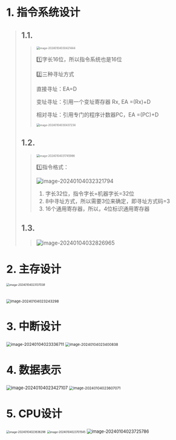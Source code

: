 # 1. 指令系统设计

> ## 1.1. 
>
> > <img src="https://raw.githubusercontent.com/DANNHIROAKI/New-Picture-Bed/main/img/image-20240104030421444.png" alt="image-20240104030421444" style="zoom:50%;" /> 
> >
> > :one:字长16位，所以指令系统也是16位
> >
> > :two:三种寻址方式
> >
> > 直接寻址：EA=D
> >
> > 变址寻址：引用一个变址寄存器 Rx, EA =(Rx)+D
> >
> > 相对寻址：引用专门的程序计数器PC，EA =(PC)+D
> >
> > <img src="https://raw.githubusercontent.com/DANNHIROAKI/New-Picture-Bed/main/img/image-20240104030437234.png" alt="image-20240104030437234" style="zoom:50%;" /> 
>
> ## 1.2.  
>
> > <img src="https://raw.githubusercontent.com/DANNHIROAKI/New-Picture-Bed/main/img/image-20240104031745986.png" alt="image-20240104031745986" style="zoom:50%;" /> 
> >
> > :one:指令格式：
> >
> > ![image-20240104032321794](https://raw.githubusercontent.com/DANNHIROAKI/New-Picture-Bed/main/img/image-20240104032321794.png)
> >
> > 1. 字长32位，指令字长=机器字长=32位
> > 2. 8中寻址方式，所以需要3位来确定，即寻址方式码=3
> > 3. 16个通用寄存器，所以，4位标识通用寄存器
>
> ## 1.3. 
>
> > ![image-20240104032826965](https://raw.githubusercontent.com/DANNHIROAKI/New-Picture-Bed/main/img/image-20240104032826965.png)  





# 2. 主存设计

###### <img src="https://raw.githubusercontent.com/DANNHIROAKI/New-Picture-Bed/main/img/image-20240104023137038.png" alt="image-20240104023137038" style="zoom:50%;" />  

<img src="https://raw.githubusercontent.com/DANNHIROAKI/New-Picture-Bed/main/img/image-20240104023243298.png" alt="image-20240104023243298" style="zoom: 67%;" />  





# 3. 中断设计

<img src="https://raw.githubusercontent.com/DANNHIROAKI/New-Picture-Bed/main/img/image-20240104023336711.png" alt="image-20240104023336711" style="zoom: 76%;" /> 

<img src="https://raw.githubusercontent.com/DANNHIROAKI/New-Picture-Bed/main/img/image-20240104023400838.png" alt="image-20240104023400838" style="zoom: 67%;" /> 





# 4. 数据表示

<img src="https://raw.githubusercontent.com/DANNHIROAKI/New-Picture-Bed/main/img/image-20240104023427107.png" alt="image-20240104023427107" style="zoom: 80%;" /> 

<img src="C:\Users\Administrator\AppData\Roaming\Typora\typora-user-images\image-20240104023607071.png" alt="image-20240104023607071" style="zoom:67%;" /> 







# 5. CPU设计

<img src="https://raw.githubusercontent.com/DANNHIROAKI/New-Picture-Bed/main/img/image-20240104023636298.png" alt="image-20240104023636298" style="zoom: 50%;" /> 

<img src="https://raw.githubusercontent.com/DANNHIROAKI/New-Picture-Bed/main/img/image-20240104023701545.png" alt="image-20240104023701545" style="zoom: 50%;" /> 

<img src="C:\Users\Administrator\AppData\Roaming\Typora\typora-user-images\image-20240104023725786.png" alt="image-20240104023725786" style="zoom: 80%;" /> 